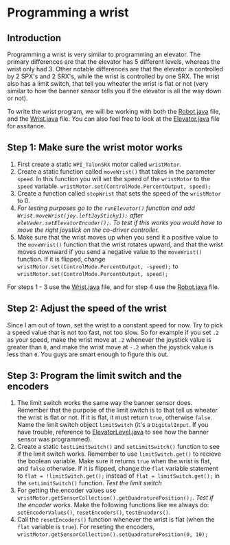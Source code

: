 # Programming a wrist #

## Introduction ##
Programming a wrist is very similar to programming an elevator. The primary differences are that the elevator has 5 different levels, whereas the wrist only had 3. Other notable differences are that the elevator is controlled by 2 SPX's and 2 SRX's, while the wrist is controlled by one SRX. The wrist also has a limit switch, that tell you wheater the wrist is flat or not (very similar to how the banner sensor tells you if the elevator is all the way down or not).

To write the wrist program, we will be working with both the [Robot.java](https://github.com/MillenniumFalcons/2018-PowerUp/blob/master/Robot_Code/src/org/usfirst/frc/team3647/robot/Robot.java) file, and the [Wrist.java](https://github.com/MillenniumFalcons/2018-PowerUp/blob/master/Robot_Code/src/team3647elevator/Wrist.java) file. You can also feel free to look at the [Elevator.java](https://github.com/MillenniumFalcons/2018-PowerUp/blob/master/Robot_Code/src/team3647elevator/Elevator.java) file for assitance.

## Step 1: Make sure the wrist motor works ##
1. First create a static ```WPI_TalonSRX``` motor called ```wristMotor```.
2. Create a static function called ```moveWrist()``` that takes in the parameter ```speed```. In this function you will set the speed of the ```wristMotor``` to the ```speed``` variable. ```wristMotor.set(ControlMode.PercentOutput, speed);```
3. Create a function called ```stopWrist``` that sets the speed of the ```wristMotor``` to 0.
4. _For testing purposes go to the ```runElevator()``` function and add ```Wrist.moveWrist(joy.leftJoySticky1);``` after ```eleVader.setElevatorEncoder();```. To test if this works you would have to move the right joystick on the co-driver controller._
5. Make sure that the wrist moves up when you send it a positive value to the ```moveWrist()``` function that the wrist rotates upward, and that the wrist moves downward if you send a negative value to the ```moveWrist()``` function. If it is flipped, change ```wristMotor.set(ControlMode.PercentOutput, -speed);``` to ```wristMotor.set(ControlMode.PercentOutput, speed);```

For steps 1 - 3 use the [Wrist.java](https://github.com/MillenniumFalcons/2018-PowerUp/blob/master/Robot_Code/src/team3647elevator/Wrist.java) file, and for step 4 use the [Robot.java](https://github.com/MillenniumFalcons/2018-PowerUp/blob/master/Robot_Code/src/org/usfirst/frc/team3647/robot/Robot.java) file.

## Step 2: Adjust the speed of the wrist ##
Since I am out of town, set the wrist to a constant speed for now. Try to pick a speed value that is not too fast, not too slow. So for example if you set ```.2``` as your speed, make the wrist move at ```.2``` whenever the joystick value is greater than ```0```,  and make the wrist move at ```-.2``` when the joystick value is less than ```0```. You guys are smart enough to figure this out.


## Step 3: Program the limit switch and the encoders ##
1. The limit switch works the same way the banner sensor does. Remember that the purpose of the limit switch is to that tell us wheater the wrist is flat or not. If it is flat, it must return ```true```, otherwise ```false```. Name the limit switch object ```limitSwitch``` (it's a ```DigitalInput```. If you have trouble, reference to [ElevatorLevel.java](https://github.com/MillenniumFalcons/2018-PowerUp/blob/master/Robot_Code/src/team3647elevator/ElevatorLevel.java) to see how the banner sensor was programmed).
2. Create a static ```testLimitSwitch()``` and ```setLimitSwitch()``` function to see if the limit switch works. Remember to use ```limitSwitch.get()``` to recieve the boolean variable. Make sure it returns ```true``` when the wrist is flat, and ```false``` otherwise. If it is flipped, change the ```flat``` variable statement to ```flat = !limitSwitch.get();``` instead of ```flat = limitSwitch.get();``` in the ```setLimitSwitch()``` function. _Test the limit switch_
3. For getting the encoder values use ```wristMotor.getSensorCollection().getQuadraturePosition();```. _Test if the encoder works_. Make the following functions like we always do: ```setEncoderValues()```, ```resetEncoders()```, ```testEncoders()```.
4. Call the ```resetEncoders()``` function whenever the wrist is flat (when the ```flat``` variable is ```true```). For reseting the encoders, ```wristMotor.getSensorCollection().setQuadraturePosition(0, 10);```

